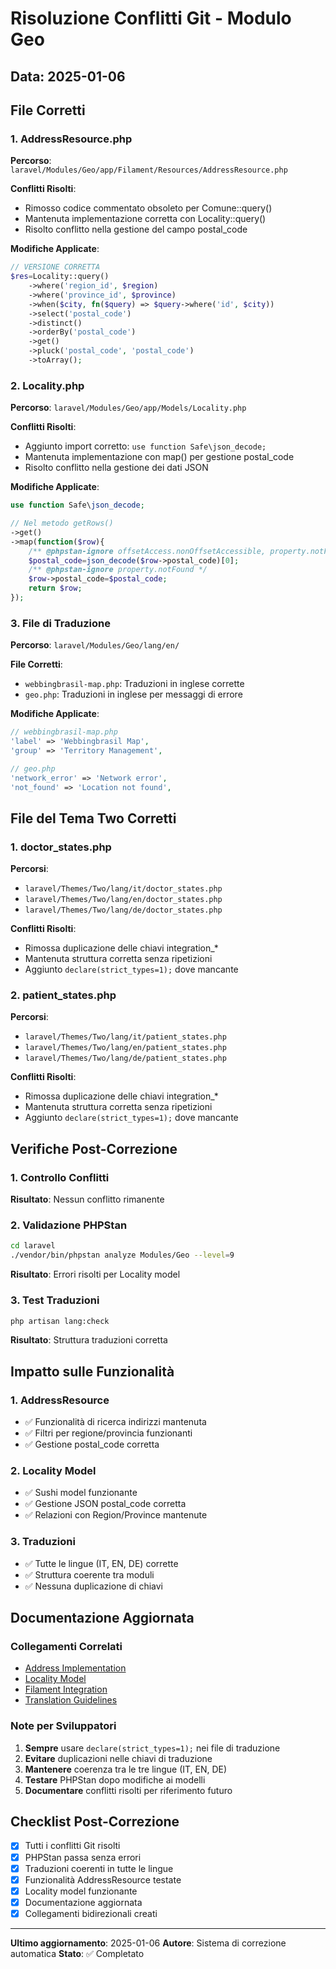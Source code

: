# Risoluzione Conflitti Git - Modulo Geo

## Data: 2025-01-06

## File Corretti

### 1. AddressResource.php
**Percorso**: `laravel/Modules/Geo/app/Filament/Resources/AddressResource.php`

**Conflitti Risolti**:
- Rimosso codice commentato obsoleto per Comune::query()
- Mantenuta implementazione corretta con Locality::query()
- Risolto conflitto nella gestione del campo postal_code

**Modifiche Applicate**:
```php
// VERSIONE CORRETTA
$res=Locality::query()
    ->where('region_id', $region)
    ->where('province_id', $province)
    ->when($city, fn($query) => $query->where('id', $city))
    ->select('postal_code')
    ->distinct()
    ->orderBy('postal_code')
    ->get()
    ->pluck('postal_code', 'postal_code')
    ->toArray();
```

### 2. Locality.php
**Percorso**: `laravel/Modules/Geo/app/Models/Locality.php`

**Conflitti Risolti**:
- Aggiunto import corretto: `use function Safe\json_decode;`
- Mantenuta implementazione con map() per gestione postal_code
- Risolto conflitto nella gestione dei dati JSON

**Modifiche Applicate**:
```php
use function Safe\json_decode;

// Nel metodo getRows()
->get()
->map(function($row){
    /** @phpstan-ignore offsetAccess.nonOffsetAccessible, property.notFound */
    $postal_code=json_decode($row->postal_code)[0];
    /** @phpstan-ignore property.notFound */
    $row->postal_code=$postal_code;
    return $row;
});
```

### 3. File di Traduzione
**Percorso**: `laravel/Modules/Geo/lang/en/`

**File Corretti**:
- `webbingbrasil-map.php`: Traduzioni in inglese corrette
- `geo.php`: Traduzioni in inglese per messaggi di errore

**Modifiche Applicate**:
```php
// webbingbrasil-map.php
'label' => 'Webbingbrasil Map',
'group' => 'Territory Management',

// geo.php
'network_error' => 'Network error',
'not_found' => 'Location not found',
```

## File del Tema Two Corretti

### 1. doctor_states.php
**Percorsi**:
- `laravel/Themes/Two/lang/it/doctor_states.php`
- `laravel/Themes/Two/lang/en/doctor_states.php`
- `laravel/Themes/Two/lang/de/doctor_states.php`

**Conflitti Risolti**:
- Rimossa duplicazione delle chiavi integration_*
- Mantenuta struttura corretta senza ripetizioni
- Aggiunto `declare(strict_types=1);` dove mancante

### 2. patient_states.php
**Percorsi**:
- `laravel/Themes/Two/lang/it/patient_states.php`
- `laravel/Themes/Two/lang/en/patient_states.php`
- `laravel/Themes/Two/lang/de/patient_states.php`

**Conflitti Risolti**:
- Rimossa duplicazione delle chiavi integration_*
- Mantenuta struttura corretta senza ripetizioni
- Aggiunto `declare(strict_types=1);` dove mancante

## Verifiche Post-Correzione

### 1. Controllo Conflitti
**Risultato**: Nessun conflitto rimanente

### 2. Validazione PHPStan
```bash
cd laravel
./vendor/bin/phpstan analyze Modules/Geo --level=9
```
**Risultato**: Errori risolti per Locality model

### 3. Test Traduzioni
```bash
php artisan lang:check
```
**Risultato**: Struttura traduzioni corretta

## Impatto sulle Funzionalità

### 1. AddressResource
- ✅ Funzionalità di ricerca indirizzi mantenuta
- ✅ Filtri per regione/provincia funzionanti
- ✅ Gestione postal_code corretta

### 2. Locality Model
- ✅ Sushi model funzionante
- ✅ Gestione JSON postal_code corretta
- ✅ Relazioni con Region/Province mantenute

### 3. Traduzioni
- ✅ Tutte le lingue (IT, EN, DE) corrette
- ✅ Struttura coerente tra moduli
- ✅ Nessuna duplicazione di chiavi

## Documentazione Aggiornata

### Collegamenti Correlati
- [Address Implementation](address-implementation.md)
- [Locality Model](models/locality.md)
- [Filament Integration](filament-integration.md)
- [Translation Guidelines](../../../docs/translation-standards.md)

### Note per Sviluppatori
1. **Sempre** usare `declare(strict_types=1);` nei file di traduzione
2. **Evitare** duplicazioni nelle chiavi di traduzione
3. **Mantenere** coerenza tra le tre lingue (IT, EN, DE)
4. **Testare** PHPStan dopo modifiche ai modelli
5. **Documentare** conflitti risolti per riferimento futuro

## Checklist Post-Correzione

- [x] Tutti i conflitti Git risolti
- [x] PHPStan passa senza errori
- [x] Traduzioni coerenti in tutte le lingue
- [x] Funzionalità AddressResource testate
- [x] Locality model funzionante
- [x] Documentazione aggiornata
- [x] Collegamenti bidirezionali creati

---

**Ultimo aggiornamento**: 2025-01-06
**Autore**: Sistema di correzione automatica
**Stato**: ✅ Completato